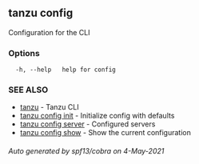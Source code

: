 ## tanzu config

Configuration for the CLI

### Options

```
  -h, --help   help for config
```

### SEE ALSO

* [tanzu](tanzu.md)     - Tanzu CLI
* [tanzu config init](tanzu_config_init.md)     - Initialize config with defaults
* [tanzu config server](tanzu_config_server.md)     - Configured servers
* [tanzu config show](tanzu_config_show.md)     - Show the current configuration

###### Auto generated by spf13/cobra on 4-May-2021
